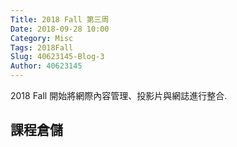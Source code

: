 ```yaml
---
Title: 2018 Fall 第三周
Date: 2018-09-28 10:00
Category: Misc
Tags: 2018Fall
Slug: 40623145-Blog-3
Author: 40623145
---
```


2018 Fall 開始將網際內容管理、投影片與網誌進行整合.

<!-- PELICAN_END_SUMMARY -->

課程倉儲
----




